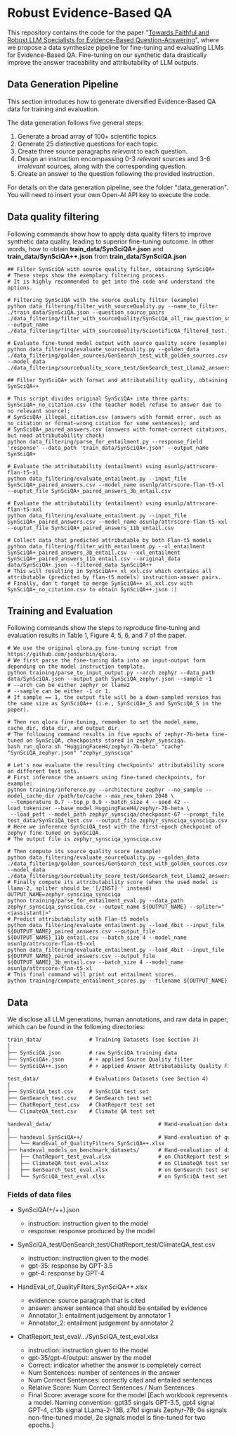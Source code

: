 # Robust Evidence-Based QA
This repository contains the code for the paper "[Towards Faithful and Robust LLM Specialists for Evidence-Based Question-Answering](https://arxiv.org/pdf/2402.08277.pdf)", where we propose a data synthesize pipeline for fine-tuning and evaluating LLMs for Evidence-Based QA. Fine-tuning on our synthetic data drastically improve the answer traceability and attributability of LLM outputs.

## Data Generation Pipeline
This section introduces how to generate diversified Evidence-Based QA data for training and evaluation. 

The data generation follows five general steps:
1. Generate a broad array of 100+ scientific topics. 
2. Generate 25 distinctive questions for each topic. 
3. Create three source paragraphs _relevant_ to each question. 
4. Design an instruction encompassing 0-3 _relevant_ sources and 3-6 _irrelevant_ sources, along with the corresponding question. 
5. Create an answer to the question following the provided instruction.

For details on the data generation pipeline, see the folder "data_generation". You will need to insert your own Open-AI API key to execute the code.

## Data quality filtering
Following commands show how to apply data quality filters to improve synthetic data quality, leading to superior fine-tuning outcome. In other words, how to obtain **train_data/SynSciQA+.json** and **train_data/SynSciQA++.json** from **train_data/SynSciQA.json**
```shell
## Filter SynSciQA with source quality filter, obtaining SynSciQA+
# These steps show the exemplary filtering process. 
# It is highly recommended to get into the code and understand the options.

# Filtering SynSciQA with the source quality filter (example)
python data_filtering/filter_with_sourceQuality.py --name_to_filter ./train_data/SynSciQA.json --question_source_pairs ./data_filtering/filter_with_sourceQuality/SynSciQA_all_raw_question_source_pairs.csv --output_name ./data_filtering/filter_with_sourceQuality/ScientificQA_filtered_test.json

# Evaluate fine-tuned model output with source quality score (example)
python data_filtering/evaluate_sourceQuality.py --golden_data ./data_filtering/golden_sources/GenSearch_test_with_golden_sources.csv --model_data ./data_filtering/sourceQuality_score_test/GenSearch_test_Llama2_answers.csv

## Filter SynSciQA+ with format and attributability quality, obtaining SynSciQA++

# This script divides original SynSciQA+ into three parts: SynSciQA+_no_citation.csv (the teacher model refuse to answer due to no relevant source); 
# SynSciQA+_illegal_citation.csv (answers with format error, such as no citation or format-wrong citation for some sentences); and
# SynSciQA+_paired_answers.csv (answers with format-correct citations, but need attributability check)
python data_filtering/parse_for_entailment.py --response_field 'response' --data_path 'train_data/SynSciQA+.json' --output_name SynSciQA+

# Evaluate the attributability (entailment) using osunlp/attrscore-flan-t5-xl
python data_filtering/evaluate_entailment.py --input_file SynSciQA+_paired_answers.csv --model_name osunlp/attrscore-flan-t5-xl --ouptut_file SynSciQA+_paired_answers_3b_entail.csv

# Evaluate the attributability (entailment) using osunlp/attrscore-flan-t5-xxl
python data_filtering/evaluate_entailment.py --input_file SynSciQA+_paired_answers.csv --model_name osunlp/attrscore-flan-t5-xxl --ouptut_file SynSciQA+_paired_answers_11b_entail.csv

# Collect data that predicted attributable by both Flan-t5 models
python data_filtering/filter_with_entailment.py --xl_entailment SynSciQA+_paired_answers_3b_entail.csv --xxl_entailment SynSciQA+_paired_answers_11b_entail.csv --original_data data/SynSciQA+.json --filtered_data SynSciQA++
# This will resulting in SynSciQA++_xl_xxl.csv which contains all attributable (predicted by flan-t5 models) instruction-answer pairs.
# Finally, don't forget to merge SynSciQA++_xl_xxl.csv with SynSciQA+_no_citation.csv to obtain SynSciQA++.json :)
```

## Training and Evaluation
Following commands show the steps to reproduce fine-tuning and evaluation results in Table 1, Figure 4, 5, 6, and 7 of the paper.
```shell
# We use the original qlora.py fine-tuning script from https://github.com/jondurbin/qlora.
# We first parse the fine-tuning data into an input-output form depending on the model instruction template.
python training/parse_to_input_output.py --arch zephyr --data_path data/SynSciQA.json --output_path SynSciQA_zephyr.json --sample -1
# --arch can be either zephyr or llama2
# --sample can be either -1 or 1. 
# If sample == 1, the output file will be a down-sampled version has the same size as SynSciQA++ (i.e., SynSciQA+_S and SynSciQA_S in the paper).

# Then run qlora fine-tuning, remember to set the model_name, cache_dir, data_dir, and output_dir.
# The following command results in five epochs of zephyr-7b-beta fine-tuned on SynSciQA, checkpoints stored in zephyr_synsciqa.
bash run_qlora.sh "HuggingFaceH4/zephyr-7b-beta" "cache" "SynSciQA_zephyr.json" "zephyr_synsciqa"

# Let's now evaluate the resulting checkpoints' attributability score on different test sets.
# First inference the answers using fine-tuned checkpoints, for example:
python training/inference.py --architecture zephyr --no_sample --model_cache_dir /path/to/cache --max_new_token 2048 \
 --temperature 0.7 --top_p 0.9 --batch_size 4 --seed 42 --load_tokenizer --base_model HuggingFaceH4/zephyr-7b-beta \
 --load_peft --model_path zephyr_synsciqa/checkpoint-67 --prompt_file test_data/SynSciQA_test.csv --output_file zephyr_synsciqa_synsciqa.csv
# Here we inference SynSciQA_test with the first-epoch checkpoint of zephyr fine-tuned on SynSciQA. 
# The output file is zephyr_synsciqa_synsciqa.csv

# Then compute its source quality score (example)
python data_filtering/evaluate_sourceQuality.py --golden_data ./data_filtering/golden_sources/GenSearch_test_with_golden_sources.csv --model_data ./data_filtering/sourceQuality_score_test/GenSearch_test_Llama2_answers.csv
# Finally compute its attributability score (when the used model is llama-2, spliter should be '[/INST] ' instead)
OUTPUT_NAME=zephyr_synsciqa_synsciqa
python training/parse_for_entailment_eval.py --data_path zephyr_synsciqa_synsciqa.csv --output_name ${OUTPUT_NAME} --spliter="<|assistant|>"
# Predict attributability with Flan-t5 models
python data_filtering/evaluate_entailment.py --load_4bit --input_file ${OUTPUT_NAME}_paired_answers.csv --output_file ${OUTPUT_NAME}_11b_entail.csv --batch_size 4 --model_name osunlp/attrscore-flan-t5-xxl
python data_filtering/evaluate_entailment.py --load_4bit --input_file ${OUTPUT_NAME}_paired_answers.csv --output_file ${OUTPUT_NAME}_3b_entail.csv --batch_size 4 --model_name osunlp/attrscore-flan-t5-xl
# This final command will print out entailment scores.
python training/compute_entailment_scores.py --filename ${OUTPUT_NAME}
```
## Data
We disclose all LLM generations, human annotations, and raw data in paper, which can be found in the following directories:

```markdown
train_data/               # Training Datasets (see Section 3)
│
├── SynSciQA.json         # raw SynSciQA training data
├── SynSciQA+.json        # + applied Source Quality filter
└── SynSciQA++.json       # + applied Answer Attributability Quality Filter

test_data/                # Evaluations Datasets (see Section 4)
│
├── SynSciQA_test.csv     # SynSciQA test set
├── GenSearch_test.csv    # GenSearch test set
├── ChatReport_test.csv   # ChatReport test set
└── ClimateQA_test.csv    # Climate QA test set

handeval_data/                                  # Hand-evaluation data
│
├── handeval_SynSciQA++/                        # Hand-evaluation of quality-filtered data (see Appendix D)
│   └── HandEval_of_QualityFilters_SynSciQA++.xlsx
├── handeval_models_on_benchmark_datasets/      # Hand-evaluation of different models output vs. automatic scores (see Appendix J)
│   ├── ChatReport_test_eval.xlsx               # on ChatReport test set
│   ├── ClimateQA_test_eval.xlsx                # on ClimateQA test set
│   ├── GenSearch_test_eval.xlsx                # on GenSearch test set
│   └── SynSciQA_test_eval.xlsx                 # on SynSciQA test set
```

### Fields of data files

- SynSciQA(+/++).json
  - instruction: instruction given to the model
  - response: response produced by the model

- SynSciQA_test/GenSearch_test/ChatReport_test/ClimateQA_test.csv
  - instruction: instruction given to the model
  - gpt-35: response by GPT-3.5
  - gpt-4: response by GPT-4

- HandEval_of_QualityFilters_SynSciQA++.xlsx
  - evidence: source paragraph that is cited
  - answer: answer sentence that should be entailed by evidence
  - Annotator_1: entailment judgement by annotator 1
  - Annotator_2: entailment judgement by annotator 2

- ChatReport_test_eval/.../SynSciQA_test_eval.xlsx
  - instruction: instruction given to the model
  - gpt-35/gpt-4/output: answer by the model
  - Correct: indicator whether the answer is completely correct
  - Num Sentences: number of sentences in the answer
  - Num Correct Sentences: correctly cited and entailed sentences
  - Relative Score: Num Correct Sentences / Num Sentences
  - Final Score: average score for the model
[Each workbook represents a model. Naming convention: gpt35 singals GPT-3.5, gpt4 signal GPT-4, c13b signal LLama-2-13B, z7b1 signals Zephyr-7B; 0e signals non-fine-tuned model, 2e signals model is fine-tuned for two epochs.]


